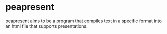 # peapresent
peapresent aims to be a program that compiles text in a specific format into an html file that supports presentations.
